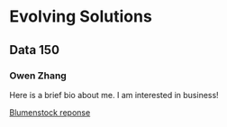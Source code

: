 # Evolving Solutions

## Data 150

### Owen Zhang

Here is a brief bio about me. I am interested in business!

[Blumenstock reponse](https://www.nature.com/magazine-assets/d41586-018-06215-5/d41586-018-06215-5.pdf)
